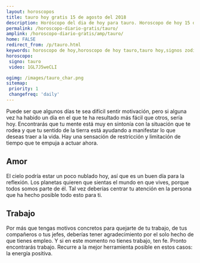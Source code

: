 ```yaml
---
layout: horoscopos
title: tauro hoy gratis 15 de agosto del 2018 
description: Horóscopo del dia de hoy para tauro. Horoscopo de hoy 15 de agosto del 2018. Las predicciones de amor, trabajo, vida personal gratis.
permalink: /horoscopo-diario-gratis/tauro/
amplink: /horoscopo-diario-gratis/amp/tauro/
home: FALSE
redirect_from: /p/tauro.html
keywords: horoscopo de hoy,horoscopo de hoy tauro,tauro hoy,signos zodiacales,horóscopo de hoy,horoscopos de hoy,horoscopo tauro hoy,horoscopo de tauro de hoy,horóscopo de hoy tauro,horoscopos,horoscopo del dia de hoy,tauro de hoy,los horoscopos de hoy,tauro de hoy,tauro Diciembre 2018,el horóscopo de hoy tauro,horóscopo del día,horoscopo y tarot tauro,predicciones zodiacales 2018,tauro hoy amor,signos zodiacales 2018el horoscopo de hoy
horoscopo:
 signo: tauro
 video: 1GL7J5weCLI

ogimg: /images/tauro_char.png
sitemap:
 priority: 1
 changefreq: 'daily'
---
```



Puede ser que algunos días te sea difícil sentir motivación, pero si alguna vez ha habido un día en el que te ha resultado más fácil que otros, sería hoy. Encontrarás que tu mente está muy en sintonía con la situación que te rodea y que tu sentido de la tierra está ayudando a manifestar lo que deseas traer a la vida. Hay una sensación de restricción y limitación de tiempo que te empuja a actuar ahora.

## Amor

El cielo podría estar un poco nublado hoy, así que es un buen día para la reflexión. Los planetas quieren que sientas el mundo en que vives, porque todos somos parte de él. Tal vez deberías centrar tu atención en la persona que ha hecho posible todo esto para ti.

## Trabajo

Por más que tengas motivos concretos para quejarte de tu trabajo, de tus compañeros o tus jefes, deberías tener agradecimiento por el solo hecho de que tienes empleo. Y si en este momento no tienes trabajo, ten fe. Pronto encontrarás trabajo. Recurre a la mejor herramienta posible en estos casos: la energía positiva.